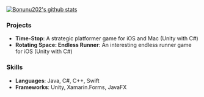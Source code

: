 [![Bonunu202's github stats](https://github-readme-stats.vercel.app/api?username=Bonunu202&show_icons=true&theme=radical)](https://github.com/anuraghazra/github-readme-stats)
### Projects
- **Time-Stop**: A strategic platformer game for iOS and Mac (Unity with C#)
- **Rotating Space: Endless Runner**: An interesting endless runner game for iOS (Unity with C#)
### Skills
- **Languages**: Java, C#, C++, Swift
- **Frameworks**: Unity, Xamarin.Forms, JavaFX
